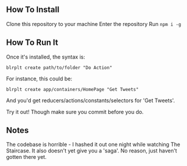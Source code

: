 ## How To Install ##

Clone this repository to your machine
Enter the repository
Run `npm i -g`

## How To Run It ##

Once it's installed, the syntax is:

`blrplt create path/to/folder "Do Action"`

For instance, this could be:

`blrplt create app/containers/HomePage "Get Tweets"`

And you'd get reducers/actions/constants/selectors for 'Get Tweets'.

Try it out! Though make sure you commit before you do.

## Notes ##

The codebase is horrible - I hashed it out one night while watching The Staircase. It also doesn't yet give you a 'saga'. No reason, just haven't gotten there yet.